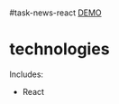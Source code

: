 # 
#task-news-react [DEMO](https://anastasiia-emets.github.io/task-news-react/)

# technologies
Includes:
- React

